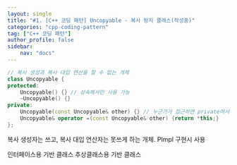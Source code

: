 ```yaml
---
layout: single
title: "#1. [C++ 코딩 패턴] Uncopyable - 복사 방지 클래스(작성중)"
categories: "cpp-coding-pattern"
tag: ["C++ 코딩 패턴"]
author_profile: false
sidebar: 
    nav: "docs"
---
```



```cpp
// 복사 생성과 복사 대입 연산을 할 수 없는 개체
class Uncopyable {   
protected:
    Uncopyable() {} // 상속해서만 사용 가능
    ~Uncopyable() {}
private:
    Uncopyable(const Uncopyable& other) {} // 누군가가 접근하면 private여서 컴파일 오류
    Uncopyable& operator =(const Uncopyable& other) {return *this;}
};
```

복사 생성자는 쓰고, 복사 대입 연산자는 못쓰게 하는 개체. PImpl 구현시 사용


인터페이스용 기반 클래스
추상클래스용 기반 클래스



